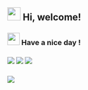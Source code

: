 <h2> <img src="https://emojis.slackmojis.com/emojis/images/1588315024/8823/hyperkitty.gif?1588315024" width="30" /> Hi, welcome! </h2>
<h3> <img src="https://emojis.slackmojis.com/emojis/images/1569381018/6481/heart-8bit-1.gif?1569381018" width="28" /> Have a nice day !</h3>
<h3>
  <img src="https://www.redditstatic.com/gold/awards/icon/Starstruck_128.png" />
  <img src="https://www.redditstatic.com/gold/awards/icon/Trinity_128.png" />
  <img src="https://www.redditstatic.com/gold/awards/icon/TakeMyPower_128.png" />
</h3>
<h3>
  <img src="https://www.spacemacs.org/img/mono-logo.svg" />
</h3>
<!--
**vioulo/vioulo** is a ✨ _special_ ✨ repository because its `README.md` (this file) appears on your GitHub profile.

Here are some ideas to get you started:

- 🔭 I’m currently working on ...
- 🌱 I’m currently learning ...
- 👯 I’m looking to collaborate on ...
- 🤔 I’m looking for help with ...
- 💬 Ask me about ...
- 📫 How to reach me: ...
- 😄 Pronouns: ...
- ⚡ Fun fact: ...
-->
